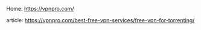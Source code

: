 Home: https://vpnpro.com/

article: https://vpnpro.com/best-free-vpn-services/free-vpn-for-torrenting/
